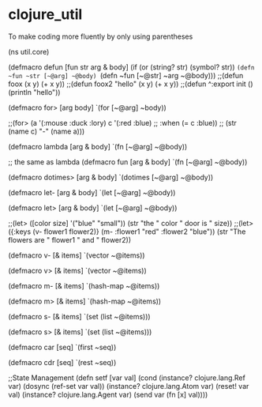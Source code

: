 # clojure_util
To make coding more fluently by only using parentheses

(ns util.core)

(defmacro defun
  [fun str arg & body]
  (if (or (string? str) (symbol? str))
    `(defn ~fun ~str [~@arg] ~@body)
    `(defn ~fun [~@str] ~arg ~@body)))
;;(defun foox (x y) (+ x y))
;;(defun foox2 "hello" (x y) (+ x y))
;;(defun ^:export init () (println "hello"))

(defmacro for>
  [arg body]
  `(for [~@arg] ~body))

;;(for> (a '(:mouse :duck :lory) c '(:red :blue)
;;        :when (= c :blue))
;;  (str (name c) "-" (name a)))

(defmacro lambda [arg & body]
  `(fn [~@arg] ~@body))

;; the same as lambda 
(defmacro fun [arg & body]
  `(fn [~@arg] ~@body))

(defmacro dotimes> [arg & body]
  `(dotimes [~@arg] ~@body))

(defmacro let- [arg & body]
  `(let [~@arg] ~@body))

(defmacro let> [arg & body]
  `(let [~@arg] ~@body))

;;(let> ([color size] '("blue" "small")) (str "the " color " door is " size))
;;(let> ({:keys (v- flower1 flower2)} (m- :flower1 "red" :flower2 "blue")) (str "The flowers are " flower1 " and " flower2))

(defmacro v-
  [& items]
  `(vector ~@items))

(defmacro v>
  [& items]
  `(vector ~@items))

(defmacro m-
  [& items]
  `(hash-map ~@items))

(defmacro m>
  [& items]
  `(hash-map ~@items))

(defmacro s-
  [& items]
  `(set (list ~@items)))

(defmacro s>
  [& items]
  `(set (list ~@items)))

(defmacro car
  [seq]
  `(first ~seq))

(defmacro cdr
  [seq]
  `(rest ~seq))

;;State Management
(defn setf [var val]
  (cond
    (instance? clojure.lang.Ref var) (dosync (ref-set var val))
    (instance? clojure.lang.Atom var) (reset! var val)
    (instance? clojure.lang.Agent var) (send var (fn [x] val))))



